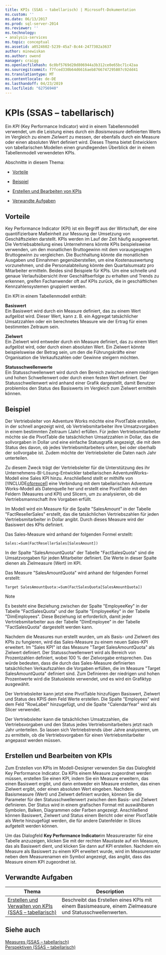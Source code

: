 ```yaml
---
title: KPIs (SSAS – tabellarisch) | Microsoft-Dokumentation
ms.custom: ''
ms.date: 06/13/2017
ms.prod: sql-server-2014
ms.reviewer: ''
ms.technology:
- analysis-services
ms.topic: conceptual
ms.assetid: a0524602-5239-45a7-8c44-2477302a3637
author: minewiskan
ms.author: owend
manager: craigg
ms.openlocfilehash: 6c0bf5769d20d806944a3b312ce0e65bc71c42aa
ms.sourcegitcommit: f7fced330b64d6616aeb8766747295807c92dd41
ms.translationtype: MT
ms.contentlocale: de-DE
ms.lasthandoff: 04/23/2019
ms.locfileid: "62756940"
---
```

# <a name="kpis-ssas-tabular"></a>KPIs (SSAS – tabellarisch)
  Ein *KPI* (Key Performance Indicator) wird in einem Tabellenmodell verwendet, um die Leistung eines durch ein *Basismeasure* definierten Werts im Vergleich zu einem *Zielwert* zu messen, der ebenfalls durch ein Measure oder einen absoluten Wert definiert wird. Dieses Thema bietet Entwicklern von tabellarischen Modellen einen grundlegenden Überblick der in einem Tabellenmodell verwendeten KPIs.  
  
 Abschnitte in diesem Thema:  
  
-   [Vorteile](#bkmk_benefits)  
  
-   [Beispiel](#bkmk_example)  
  
-   [Erstellen und Bearbeiten von KPIs](#bkmk_create)  
  
-   [Verwandte Aufgaben](#bkmk_related_tasks)  
  
##  <a name="bkmk_benefits"></a> Vorteile  
 Key Performance Indicator (KPI) ist ein Begriff aus der Wirtschaft, der eine quantifizierbare Maßeinheit zur Messung der Umsetzung von Geschäftszielen darstellt. KPIs werden im Lauf der Zeit häufig ausgewertet. Die Vertriebsabteilung eines Unternehmens könnte KPIs beispielsweise verwenden, um den monatlichen Bruttogewinn mit dem vorausgesagten Bruttogewinn zu vergleichen. Die Buchhaltung könnte die monatlichen Ausgaben und Einnahmen gegenüberstellen, um eine Kostenauswertung vorzunehmen, und die Personalabteilung könnte den Quartalsumsatz pro Mitarbeiter ermitteln. Beides sind Beispiele für KPIs. Um eine schnelle und genaue Verlaufsübersicht ihrer Geschäftserfolge zu erhalten und Trends zu erkennen, greifen Fachanwender oft auf KPIs zurück, die in geschäftlichen Kennzahlensystemen gruppiert werden.  
  
 Ein KPI in einem Tabellenmodell enthält:  
  
 **Basiswert**  
 Ein Basiswert wird durch ein Measure definiert, das zu einem Wert aufgelöst wird. Dieser Wert, kann z. B. ein Aggregat tatsächlicher Umsatzzahlen oder ein berechnetes Measure wie der Ertrag für einen bestimmten Zeitraum sein.  
  
 **Zielwert**  
 Ein Zielwert wird entweder durch ein Measure definiert, das zu einem Wert aufgelöst wird, oder durch einen absoluten Wert. Ein Zielwert könnte beispielsweise der Betrag sein, um den die Führungskräfte einer Organisation die Verkaufszahlen oder Gewinne steigern möchten.  
  
 **Statusschwellenwerte**  
 Ein Statusschwellenwert wird durch den Bereich zwischen einem niedrigen und hohen Schwellenwert oder durch einen festen Wert definiert. Der Statusschwellenwert wird anhand einer Grafik dargestellt, damit Benutzer problemlos den Status des Basiswerts im Vergleich zum Zielwert ermitteln können.  
  
##  <a name="bkmk_example"></a> Beispiel  
 Der Vertriebsleiter von Adventure Works möchte eine PivotTable erstellen, in der schnell angezeigt wird, ob Vertriebsmitarbeiter ihre Umsatzvorgaben in einem bestimmten Zeitraum (Jahr) erfüllen. Für jeden Vertriebsmitarbeiter möchte sie die PivotTable die tatsächlichen Umsatzzahlen in Dollar, das die sollvorgaben in Dollar und eine einfache Statusgrafik angezeigt, die mit dem Status des davon, ob jedes Vertriebsmitarbeiters unten, bei oder oberhalb der sollvorgabe ist. Zudem möchte der Vertriebsleiter die Daten nach Jahr unterteilen.  
  
 Zu diesem Zweck trägt der Vertriebsleiter für die Unterstützung des ihr Unternehmens-BI-Lösung-Entwickler tabellarischen AdventureWorks-Modell eine Sales KPI hinzu. Anschließend stellt er mithilfe von [!INCLUDE[ofprexcel](../../includes/ofprexcel-md.md)] eine Verbindung mit dem tabellarischen Adventure Works-Modell als Datenquelle her und erstellt eine PivotTable mit den Feldern (Measures und KPI) und Slicern, um zu analysieren, ob die Vertriebsmannschaft ihre Vorgaben erfüllt.  
  
 Im Modell wird ein Measure für die Spalte "SalesAmount" in der Tabelle "FactResellerSales" erstellt, das die tatsächlichen Vertriebszahlen für jeden Vertriebsmitarbeiter in Dollar angibt. Durch dieses Measure wird der Basiswert des KPIs definiert.  
  
 Das Sales-Measure wird anhand der folgenden Formel erstellt:  
  
```  
Sales:=Sum(FactResellerSales[SalesAmount])  
```  
  
 In der Spalte "SalesAmountQuota" der Tabelle "FactSalesQuota" sind die Umsatzvorgaben für jeden Mitarbeiter definiert. Die Werte in dieser Spalte dienen als Zielmeasure (Wert) im KPI.  
  
 Das Measure "SalesAmountQuota" wird anhand der folgenden Formel erstellt:  
  
```  
Target SalesAmountQuota:=Sum(FactSalesQuota[SalesAmountQuota])  
```  
  
> [!NOTE]  
>  Es besteht eine Beziehung zwischen der Spalte "EmployeeKey" in der Tabelle "FactSalesQuota" und der Spalte "EmployeeKey" in der Tabelle "DimEmployees". Diese Beziehung ist erforderlich, damit jeder Vertriebsmitarbeiter aus der Tabelle "DimEmployee" in der Tabelle "FactSalesQuota" dargestellt werden kann.  
  
 Nachdem die Measures nun erstellt wurden, um als Basis- und Zielwert des KPIs zu fungieren, wird das Sales-Measure zu einem neuen Sales-KPI erweitert. Im "Sales KPI" ist das Measure "Target SalesAmountQuota" als Zielwert definiert. Der Statusschwellenwert wird als Bereich von Prozentzahlen definiert, wobei 100 % der Zielvorgabe entsprechen. Das würde bedeuten, dass die durch das Sales-Measure definierten tatsächlichen Verkaufszahlen die Vorgaben erfüllen, die im Measure "Target SalesAmountQuota" definiert sind. Zum Definieren der niedrigen und hohen Prozentwerte wird die Statusleiste verwendet, und es wird ein Grafiktyp ausgewählt.  
  
 Der Vertriebsleiter kann jetzt eine PivotTable hinzufügen Basiswert, Zielwert und Status des KPIS dem Feld Werte erstellen. Die Spalte "Employees" wird dem Feld "RowLabel" hinzugefügt, und die Spalte "CalendarYear" wird als Slicer verwendet.  
  
 Der Vertriebsleiter kann die tatsächlichen Umsatzzahlen, die Vertriebsvorgaben und den Status jedes Vertriebsmitarbeiters jetzt nach Jahr unterteilen. So lassen sich Vertriebstrends über Jahre analysieren, um zu ermitteln, ob die Vertriebsvorgaben für einen Vertriebsmitarbeiter angepasst werden müssen.  
  
##  <a name="bkmk_create"></a> Erstellen und Bearbeiten von KPIs  
 Zum Erstellen von KPIs im Modell-Designer verwenden Sie das Dialogfeld Key Performance Indicator. Da KPIs einem Measure zugeordnet werden müssen, erstellen Sie einen KPI, indem Sie ein Measure erweitern, das einen Basiswert ergibt, und dann entweder ein Measure erstellen, das einen Zielwert ergibt, oder einen absoluten Wert eingeben. Nachdem Basismeasure (Wert) und Zielwert definiert wurden, können Sie die Parameter für den Statusschwellenwert zwischen dem Basis- und Zielwert definieren. Der Status wird in einem grafischen Format mit auswählbaren Symbolen, Balken, Diagrammen oder Farben angezeigt. Anschließend können Basiswert, Zielwert und Status einem Bericht oder einer PivotTable als Werte hinzugefügt werden, die für andere Datenfelder in Slices aufgeteilt werden können.  
  
 Um das Dialogfeld **Key Performance Indicator**im Measureraster für eine Tabelle anzuzeigen, klicken Sie mit der rechten Maustaste auf ein Measure, das als Basiswert dient, und klicken Sie dann auf KPI erstellen. Nachdem ein Measure als Basiswert zu einem KPI erweitert wurde, wird im Measureraster neben dem Measurenamen ein Symbol angezeigt, das angibt, dass das Measure einem KPI zugeordnet ist.  
  
##  <a name="bkmk_related_tasks"></a> Verwandte Aufgaben  
  
|Thema|Description|  
|-----------|-----------------|  
|[Erstellen und Verwalten von KPIs &#40;SSAS – tabellarisch&#41;](kpis-ssas-tabular.md)|Beschreibt das Erstellen eines KPIs mit einem Basismeasure, einem Zielmeasure und Statusschwellenwerten.|  
  
## <a name="see-also"></a>Siehe auch  
 [Measures &#40;SSAS – tabellarisch&#41;](measures-ssas-tabular.md)   
 [Perspektiven &#40;SSAS – tabellarisch&#41;](perspectives-ssas-tabular.md)  
  
  
